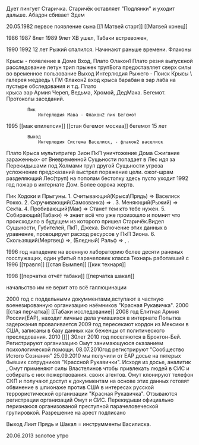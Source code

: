 Дует пингует Старичка.
Старичёк оставляет "Подлянки" и уходит дальше.
Абадон сбивает Эдем

20.05.1982 первое появление сына [[1 Матвей старт]] [[Матвей конец]]

<!-- Старичёк оставляет шестерёнки Табаки, а сам упрыгивает на другой круг и оставляет здесь свою "пустую" тушку(Лес, Изнанку, Ночные стороны Изнанки и Дома). Создаёт флакон со своими воспоминаниями о Дуете.
Табаки сохраняет\заряжает во флаконы, ракушки, ложные воспоминания и воспоминания будущего. -->

1986
1987 8лет
1989 9лет
    ХВ ушел, Табаки встревожен,
    
1990
1992 12 лет Рыжий спалился. Начинают раньше времени. Флаконы

Крысы - появление в Доме Вход,
    Плато
        Флакон1
            Плато
                резня выпускной 
                расследование 
                летун 
                трип прыжек трупБога предоставляет сверх силы во временное пользование
            Выход
                Интерлюдия Рыжего -  Поиск Крысы \ галерея медведь \ ГМ
        Флакон2
            вход
                крыса  барабан в эар лаба на пустыре обследования и т.д. 
            Плато   
                крыса эар
                Армия Череп, Ведьма, Хромой, ДедМака. Бегемот. 
                Протоколы заседаний. 

            Пик
                Интерлюдия Мава - Флакон2 пик Бегемот
1995  [[мак епилепсия]] [[стая бегемот москва]] бегемот 15 лет

            Выход
                Интерлюдия Система Васелиск, - флакон2 васелиск
Плато
    Крыса мультитригер
    Зион   ПкП 
        уничтожение Дома 
        Сжигание зараженных- от Вневременной Сущьности
        попадает в Лес идя за Перекидышами
            под Холмами
                труп другой Сущьности
                угроза усложнение предсказаний
                    выстрел поражение цели. ожог-шрам разделяющий Лес(труп) на пополам бестолку здесь пусто
                уходит 
    1992 год пожар в интернате Дом. Более сорока жертв.

Пик
    Ходоки и Прыгуны.
    1. Считывающий(Крыса\Прядь) => Васелиск Рокко.
    2. Скручивающий(Самозванка) => .
    3. Меняющий(Рыжий) => Секта.
    4. Пробивающий(Мак) => Станет тем кто тебе нужен.
    5. Собирающий(Табаки) => знает всё что уже произошло и помнит что происходило в будущем из которого пришел Старичёк.Видел Сущьности, Губителей, ПкП, Джека. Включение этих данных в уравнение, провоцирует расход ресурсов у ПкП Зиона.
    6. Скользящий(Мертвец) =>,
    (Бледный)
    Ральф => , .
    

1996 год нападение на военную лабораторию более десяти раненых госслужащих, один убитый парачеловек класса Технарь работавший с 
1996 [[травля]] [[стая Вымпел]] [[кик технаря]]

1998 [[перчатка отчёт табаки]] [[перчатка шакал]]

начальство им не верит это всё галлюцинации

2000 год с поддельными докумментами,вступают в частную военезированную организацию наёмников "Красная Рукавичка".
2000 [[стая перчатка]] [[Табаки исследование]]
2008 год Елитная Армия России(ЕАР), находит личные дела учившихся в интернате  Попытка задержания проваливается
2009 год  пересекают кордон из Мексики в США, записаны в базу данных как беженцы от политического преследования. 
2010 [[]] 30лет
2010 год  поселяются в Броктон-Бей. Регистрируют организацию Омут занимающуюся оказанием психологической помощи.
08.07.2010год регистрируют "Сообщество Истого Сознания"
25.09.2010 мы получили от ЕАР досье на пятерых бывших сотрудников "Крассной Рукавички". Исходя из досье, аналитик , Омут применяют силы Властелинов чтобы привлекать людей в СИС и собирать с них пожертвования. своих агентов. Омут клонируют телефон СКП и получают доступ к докумментам на основе этих данных готовят обвинение в шпионаже против США в интересах русской террористической организации "Красная Рукавичка". Отзываются регистрации организаций Омут и СИС. Перекидыши официально перизнаюся организованой преступной парачеловеческой групировкой. Разрешение на арест подписано


Выход
    Лиит
        Прядь и Шакал = инструмменты Василиска.






















20.06.2013 золотое утро
